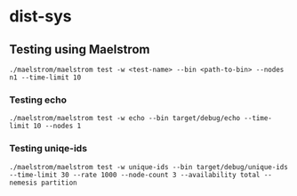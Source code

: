 # dist-sys

## Testing using Maelstrom

`./maelstrom/maelstrom test -w <test-name> --bin <path-to-bin> --nodes n1 --time-limit 10`

### Testing echo

`./maelstrom/maelstrom test -w echo --bin target/debug/echo --time-limit 10 --nodes 1`

### Testing uniqe-ids

`./maelstrom/maelstrom test -w unique-ids --bin target/debug/unique-ids --time-limit 30 --rate 1000 --node-count 3 --availability total --nemesis partition`
